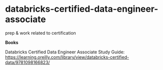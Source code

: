 # databricks-certified-data-engineer-associate
prep &amp; work related to certification


**Books**

Databricks Certified Data Engineer Associate Study Guide: 
https://learning.oreilly.com/library/view/databricks-certified-data/9781098166823/
